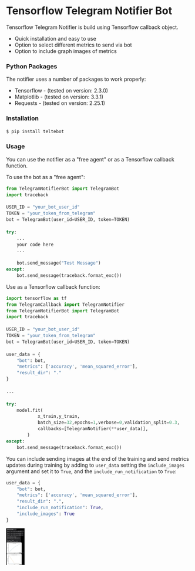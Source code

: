 # Tensorflow Telegram Notifier Bot

Tensorflow Telegram Notifier is build using Tensorflow callback object.

  - Quick installation and easy to use
  - Option to select different metrics to send via bot
  - Option to include graph images of metrics

### Python Packages

The notifier uses a number of packages to work properly:

* Tensorflow - (tested on version: 2.3.0)
* Matplotlib - (tested on version: 3.3.1)
* Requests - (tested on version: 2.25.1)


### Installation
```sh
$ pip install teltebot
```
### Usage

You can use the notifier as a "free agent" or as a Tensorflow callback function.

To use the bot as a "free agent":
```python
from TelegramNotifierBot import TelegramBot
import traceback

USER_ID = "your_bot_user_id"
TOKEN = "your_token_from_telegram"
bot = TelegramBot(user_id=USER_ID, token=TOKEN)

try:
    ...
    your code here
    ...

    bot.send_message("Test Message")
except:
    bot.send_message(traceback.format_exc())
```

Use as a Tensorflow callback function:
```python
import tensorflow as tf
from TelegramCallback import TelegramNotifier
from TelegramNotifierBot import TelegramBot
import traceback

USER_ID = "your_bot_user_id"
TOKEN = "your_token_from_telegram"
bot = TelegramBot(user_id=USER_ID, token=TOKEN)

user_data = {
    "bot": bot,
    "metrics": ['accuracy', 'mean_squared_error'],
    "result_dir": "."
}

...

try:
    model.fit(
            x_train,y_train,
            batch_size=32,epochs=1,verbose=0,validation_split=0.3,
            callbacks=[TelegramNotifier(**user_data)],
        )
except:
    bot.send_message(traceback.format_exc())

```
You can include sending images at the end of the training and send metrics updates during training by adding to `user_data` setting the `include_images` argument and set it to `True`, and the `include_run_notification` to `True`:

```python
user_data = {
    "bot": bot,
    "metrics": ['accuracy', 'mean_squared_error'],
    "result_dir": ".",
    "include_run_notification": True,
    "include_images": True
}
```

<img src="screenshot.jpg" height = 100px>
